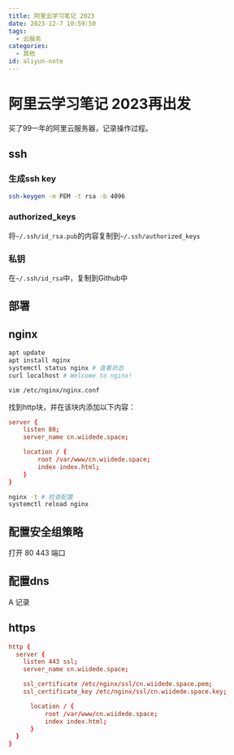 ```yaml
---
title: 阿里云学习笔记 2023
date: 2023-12-7 10:59:50
tags:
  - 云服务
categories:
  - 其他
id: aliyun-note
---
```


# 阿里云学习笔记 2023再出发

买了99一年的阿里云服务器，记录操作过程。

## ssh

### 生成ssh key

```bash
ssh-keygen -m PEM -t rsa -b 4096
```

### authorized_keys

将`~/.ssh/id_rsa.pub`的内容复制到`~/.ssh/authorized_keys`

### 私钥

在`~/.ssh/id_rsa`中，复制到Github中

## 部署

## nginx

```bash
apt update
apt install nginx
systemctl status nginx # 查看状态
curl localhost # Welcome to nginx!

vim /etc/nginx/nginx.conf
```

找到http块，并在该块内添加以下内容：

```conf
server {
    listen 80;
    server_name cn.wiidede.space;

    location / {
        root /var/www/cn.wiidede.space;
        index index.html;
    }
}
```

```bash
nginx -t # 检查配置
systemctl reload nginx
```

## 配置安全组策略

打开 80 443 端口

## 配置dns

A 记录

## https

```conf
http {
  server {
    listen 443 ssl;
    server_name cn.wiidede.space;

    ssl_certificate /etc/nginx/ssl/cn.wiidede.space.pem;
    ssl_certificate_key /etc/nginx/ssl/cn.wiidede.space.key;

      location / {
          root /var/www/cn.wiidede.space;
          index index.html;
      }
  }
}
```
